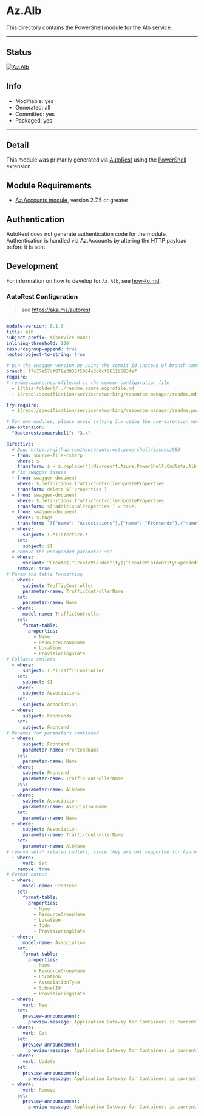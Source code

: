 <!-- region Generated -->
# Az.Alb
This directory contains the PowerShell module for the Alb service.

---
## Status
[![Az.Alb](https://img.shields.io/powershellgallery/v/Az.Alb.svg?style=flat-square&label=Az.Alb "Az.Alb")](https://www.powershellgallery.com/packages/Az.Alb/)

## Info
- Modifiable: yes
- Generated: all
- Committed: yes
- Packaged: yes

---
## Detail
This module was primarily generated via [AutoRest](https://github.com/Azure/autorest) using the [PowerShell](https://github.com/Azure/autorest.powershell) extension.

## Module Requirements
- [Az.Accounts module](https://www.powershellgallery.com/packages/Az.Accounts/), version 2.7.5 or greater

## Authentication
AutoRest does not generate authentication code for the module. Authentication is handled via Az.Accounts by altering the HTTP payload before it is sent.

## Development
For information on how to develop for `Az.Alb`, see [how-to.md](how-to.md).
<!-- endregion -->

### AutoRest Configuration
> see https://aka.ms/autorest

```yaml

module-version: 0.1.0
title: Alb
subject-prefix: $(service-name)
inlining-threshold: 100
resourcegroup-append: true
nested-object-to-string: true

# pin the swagger version by using the commit id instead of branch name
branch: f7c77a57cf879e3938f5084c3d0cf0611b5834e7
require:
# readme.azure.noprofile.md is the common configuration file
  - $(this-folder)/../readme.azure.noprofile.md
  - $(repo)/specification/servicenetworking/resource-manager/readme.md

try-require: 
  - $(repo)/specification/servicenetworking/resource-manager/readme.powershell.md

# For new modules, please avoid setting 3.x using the use-extension method and instead, use 4.x as the default option
use-extension:
  "@autorest/powershell": "3.x"

directive:
  # Bug: https://github.com/Azure/autorest.powershell/issues/983
  - from: source-file-csharp
    where: $
    transform: $ = $.replace('((Microsoft.Azure.PowerShell.Cmdlets.Alb.Models.Api20230501Preview.IAssociationPropertiesInternal)Property).AssociationType = value;', '((Microsoft.Azure.PowerShell.Cmdlets.Alb.Models.Api20230501Preview.IAssociationPropertiesInternal)Property).AssociationType = value ?? "";');
  # Fix swagger issues
  - from: swagger-document
    where: $.definitions.TrafficControllerUpdateProperties
    transform: delete $['properties']
  - from: swagger-document
    where: $.definitions.TrafficControllerUpdateProperties
    transform: $['additionalProperties'] = true;
  - from: swagger-document
    where: $.tags
    transform: '[{"name": "Associations"},{"name": "Frontends"},{"name": "TrafficController"},{"name": "Operations"}]'
  - where:
      subject: (.*)Interface.*
    set:
      subject: $1
  # Remove the unexpanded parameter set
  - where:
      variant: ^Create$|^CreateViaIdentity$|^CreateViaIdentityExpanded$|^Update$|^UpdateViaIdentity$
    remove: true
# Param and table formatting
  - where:
      subject: TrafficController
      parameter-name: TrafficControllerName
    set:
      parameter-name: Name
  - where:
      model-name: TrafficController
    set:
      format-table:
        properties:
          - Name
          - ResourceGroupName
          - Location
          - ProvisioningState
# Collapse cmdlets
  - where:
      subject: (.*)TrafficController
    set:
      subject: $1
  - where:
      subject: Associations
    set:
      subject: Association
  - where: 
      subject: Frontends
    set: 
      subject: Frontend
# Renames for parameters continued
  - where:
      subject: Frontend
      parameter-name: FrontendName
    set:
      parameter-name: Name
  - where:
      subject: Frontend
      parameter-name: TrafficControllerName
    set:
      parameter-name: AlbName
  - where:
      subject: Association
      parameter-name: AssociationName
    set:
      parameter-name: Name
  - where:
      subject: Association
      parameter-name: TrafficControllerName
    set:
      parameter-name: AlbName
# remove set-* related cmdlets, since they are not supported for Azure PowerShell modules.
  - where:
      verb: Set
    remove: true
# Format output
  - where:
      model-name: Frontend
    set:
      format-table:
        properties:
          - Name
          - ResourceGroupName
          - Location
          - fqdn
          - ProvisioningState
  - where:
      model-name: Association
    set:
      format-table:
        properties:
          - Name
          - ResourceGroupName
          - Location
          - AssociationType
          - SubnetId
          - ProvisioningState
  - where:
      verb: New
    set:
      preview-announcement:
        preview-message: Application Gateway for Containers is currently in Preview.
  - where:
      verb: Get
    set:
      preview-announcement:
        preview-message: Application Gateway for Containers is currently in Preview.
  - where:
      verb: Update
    set:
      preview-announcement:
        preview-message: Application Gateway for Containers is currently in Preview.
  - where:
      verb: Remove
    set:
      preview-announcement:
        preview-message: Application Gateway for Containers is currently in Preview.
